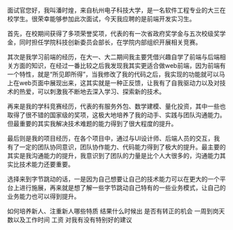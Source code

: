 面试官您好，我叫潘时煌，来自杭州电子科技大学，是一名软件工程专业的大三在校学生。很荣幸能够参加此次面试，今天我应聘的是前端开发实习生。

首先，在校期间获得了多项荣誉奖项，代表的有一次省政府奖学金与五次校级奖学金，同时担任学院科技创新委员会部长，在学院内部组织开展相关竞赛。

其次是我学习前端的经历，在大一、大二期间我主要凭借兴趣自学了前端与后端相关方面的知识，在经过一番比较之后我发现我其实更适合做web前端，因为前端有一个特性，就是“所见即所得”，当我修改了我的代码之后，我实现的功能就可以马上在web页面中展现出来，这其实就是一种正反馈，让我有了自我驱动力以及对技术的热爱，可以刺激我不断地去深入学习、探索新的技术。

再来是我的学科竞赛经历，代表的有服务外包、数学建模、量化投资，其中一些也取得了很不错的国家级的奖项，这极大地培养了我的动手、实践与团队沟通能力。但最重要的其实我解决技术难题的能力得到了很大程度的提升。

最后则是我的项目经历，在各个项目中，通过与UI设计师、后端人员的交互，我有了一定的团队协同意识，团队协作能力、代码能力得到了极大的提升。最主要的其实是我沟通能力的提升，我意识到了团队的力量是比个人大很多的，沟通能力其实比技术能力还要重要。

选择来到字节跳动的话，一是因为自己想要让自己的技术能力可以在更大的一个平台上进行施展，再来就是想了解一些字节跳动自己特有的一些业务模式，让自己的业务能力也可以得到提升。


如何培养新人、注重新人哪些特质
结果什么时候出
是否有转正的机会
一周到岗天数以及工作时间
工资
对我有没有特别好的建议